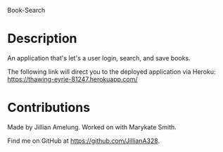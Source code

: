 Book-Search
# Description
An application that's let's a user login, search, and save books.

The following link will direct you to the deployed application via Heroku: 
https://thawing-eyrie-81247.herokuapp.com/


# Contributions
Made by Jillian Amelung. Worked on with Marykate Smith.

Find me on GitHub at https://github.com/JillianA328.

